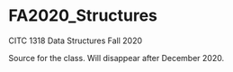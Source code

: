 # FA2020_Structures
CITC 1318 Data Structures Fall 2020

Source for the class.
Will disappear after December 2020.
